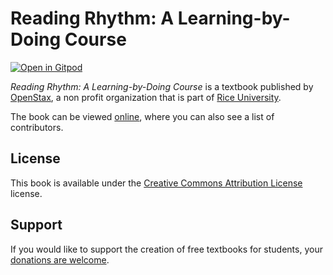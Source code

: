 # Reading Rhythm: A Learning-by-Doing Course

[![Open in Gitpod](https://gitpod.io/button/open-in-gitpod.svg)](https://gitpod.io/from-referrer/)

_Reading Rhythm: A Learning-by-Doing Course_ is a textbook published by [OpenStax](https://openstax.org/), a non profit organization that is part of [Rice University](https://www.rice.edu/).

The book can be viewed [online](https://github.com/cnx-user-books/cnxbook-reading-rhythm-a-learning-by-doing-course/releases/latest), where you can also see a list of contributors.

## License
This book is available under the [Creative Commons Attribution License](./LICENSE) license.

## Support
If you would like to support the creation of free textbooks for students, your [donations are welcome](https://riceconnect.rice.edu/donation/support-openstax-banner).
